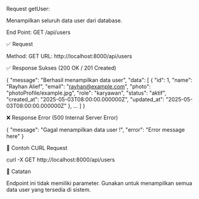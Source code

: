 Request getUser:

Menampilkan seluruh data user dari database.

End Point:
GET /api/users

✅ Request

Method: GET
URL: http://localhost:8000/api/users

✅ Response Sukses (200 OK / 201 Created)

{
  "message": "Berhasil menampilkan data user",
  "data": [
    {
      "id": 1,
      "name": "Rayhan Alief",
      "email": "rayhan@example.com",
      "photo": "photoProfile/example.jpg",
      "role": "karyawan",
      "status": "aktif",
      "created_at": "2025-05-03T08:00:00.000000Z",
      "updated_at": "2025-05-03T08:00:00.000000Z"
    },
    ...
  ]
}

❌ Response Error (500 Internal Server Error)

{
  "message": "Gagal menampilkan data user !",
  "error": "Error message here"
}

🔄 Contoh CURL Request

curl -X GET http://localhost:8000/api/users


📌 Catatan

Endpoint ini tidak memiliki parameter.
Gunakan untuk menampilkan semua data user yang tersedia di sistem.